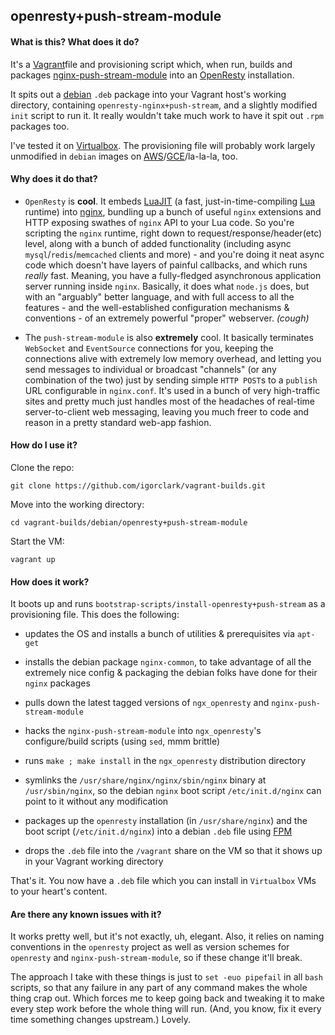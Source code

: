 ## openresty+push-stream-module

#### What is this? What does it do?

It's a [Vagrant](http://vagrantup.com/)file and provisioning script which, when run, builds and packages [nginx-push-stream-module](https://github.com/wandenberg/nginx-push-stream-module) into an [OpenResty](https://openresty.org) installation. 

It spits out a [debian](http://debian.org/) `.deb` package into your Vagrant host's working directory, containing `openresty-nginx+push-stream`, and a slightly modified `init` script to run it. It really wouldn't take much work to have it spit out `.rpm` packages too.

I've tested it on [Virtualbox](http://virtualbox.org/). The provisioning file will probably work largely unmodified in `debian` images on [AWS](http://aws.amazon.com/)/[GCE](http://cloud.google.com/compute/)/la-la-la, too.

#### Why does it do that?

- `OpenResty` is **cool**. It embeds [LuaJIT](http://luajit.org/) (a fast, just-in-time-compiling [Lua](http://www.lua.org/) runtime) into [nginx](http://nginx.org/), bundling up a bunch of useful `nginx` extensions and HTTP exposing swathes of `nginx` API to your Lua code. So you're scripting the `nginx` runtime, right down to request/response/header(etc) level, along with a bunch of added functionality (including async `mysql`/`redis`/`memcached` clients and more) - and you're doing it neat async code which doesn't have layers of painful callbacks, and which runs *really* fast. Meaning, you have a fully-fledged asynchronous application server running inside `nginx`. Basically, it does what `node.js` does, but with an "arguably" better language, and with full access to all the features - and the well-established configuration mechanisms & conventions - of an extremely powerful "proper" webserver. *(cough)*

- The `push-stream-module` is also **extremely** cool. It basically terminates `WebSocket` and `EventSource` connections for you, keeping the connections alive with extremely low memory overhead, and letting you send messages to individual or broadcast "channels" (or any combination of the two) just by sending simple `HTTP POST`s to a `publish` URL configurable in `nginx.conf`. It's used in a bunch of very high-traffic sites and pretty much just handles most of the headaches of real-time server-to-client web messaging, leaving you much freer to code and reason in a pretty standard web-app fashion.

#### How do I use it?

Clone the repo:

```
git clone https://github.com/igorclark/vagrant-builds.git
```

Move into the working directory:

```
cd vagrant-builds/debian/openresty+push-stream-module
```

Start the VM:

```
vagrant up
```

#### How does it work?

It boots up and runs `bootstrap-scripts/install-openresty+push-stream` as a provisioning file. This does the following:

- updates the OS and installs a bunch of utilities & prerequisites via `apt-get`

- installs the debian package `nginx-common`, to take advantage of all the extremely nice config & packaging the debian folks have done for their `nginx` packages

- pulls down the latest tagged versions of `ngx_openresty` and `nginx-push-stream-module`

- hacks the `nginx-push-stream-module` into `ngx_openresty`'s configure/build scripts (using `sed`, mmm brittle)

- runs `make ; make install` in the `ngx_openresty` distribution directory

- symlinks the `/usr/share/nginx/nginx/sbin/nginx` binary at `/usr/sbin/nginx`, so the debian `nginx` boot script `/etc/init.d/nginx` can point to it without any modification
 
- packages up the `openresty` installation (in `/usr/share/nginx`) and the boot script (`/etc/init.d/nginx`) into a debian `.deb` file using [FPM](https://github.com/jordansissel/fpm)

- drops the `.deb` file into the `/vagrant` share on the VM so that it shows up in your Vagrant working directory

That's it. You now have a `.deb` file which you can install in `Virtualbox` VMs to your heart's content.



#### Are there any known issues with it?

It works pretty well, but it's not exactly, uh, elegant. Also, it relies on naming conventions in the `openresty` project as well as version schemes for `openresty` and `nginx-push-stream-module`, so if these change it'll break. 

The approach I take with these things is just to `set -euo pipefail` in all `bash` scripts, so that any failure in any part of any command makes the whole thing crap out. Which forces me to keep going back and tweaking it to make every step work before the whole thing will run. (And, you know, fix it every time something changes upstream.) Lovely.
